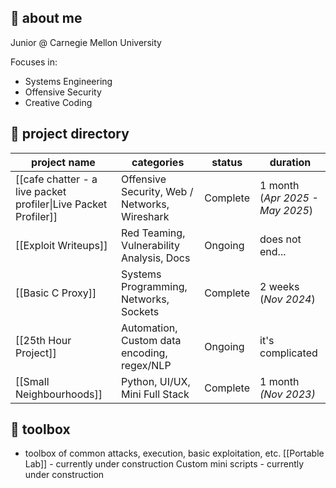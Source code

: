 ## 🐳 about me
Junior @ Carnegie Mellon University

Focuses in:
- Systems Engineering
- Offensive Security
- Creative Coding

## 💫 project directory

| project name                                                    | categories                                    | status   | duration                           |
| --------------------------------------------------------------- | --------------------------------------------- | -------- | ---------------------------------- |
| [[cafe chatter - a live packet profiler\|Live Packet Profiler]] | Offensive Security, Web / Networks, Wireshark | Complete | 1 month<br>(*Apr 2025 - May 2025*) |
| [[Exploit Writeups]]                                            | Red Teaming, Vulnerability Analysis, Docs     | Ongoing  | does not end...                    |
| [[Basic C Proxy]]                                               | Systems Programming, Networks, Sockets        | Complete | 2 weeks<br>(*Nov 2024*)            |
| [[25th Hour Project]]                                           | Automation, Custom data encoding, regex/NLP   | Ongoing  | it's complicated                   |
| [[Small Neighbourhoods]]                                        | Python, UI/UX, Mini Full Stack                | Complete | 1 month<br>*(Nov 2023)*            |

## 🎲 toolbox
 - toolbox of common attacks, execution, basic exploitation, etc.
[[Portable Lab]] - currently under construction
Custom mini scripts - currently under construction